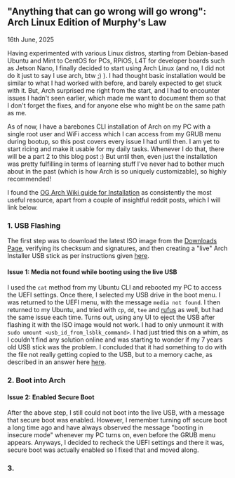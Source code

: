 ## "Anything that can go wrong will go wrong": Arch Linux Edition of Murphy's Law

16th June, 2025

Having experimented with various Linux distros, starting from Debian-based Ubuntu and Mint to CentOS for PCs, RPiOS, L4T for developer boards such as Jetson Nano, I finally decided to start using Arch Linux (and no, I did not do it just to say I use arch, btw ;) ). I had thought basic installation would be similar to what I had worked with before, and barely expected to get stuck with it. But, Arch surprised me right from the start, and I had to encounter issues I hadn't seen earlier, which made me want to document them so that I don't forget the fixes, and for anyone else who might be on the same path as me.

As of now, I have a barebones CLI installation of Arch on my PC with a single root user and WiFi access which I can access from my GRUB menu during bootup, so this post covers every issue I had until then. I am yet to start ricing and make it usable for my daily tasks. Whenever I do that, there will be a part 2 to this blog post :) But until then, even just the installation was pretty fulfilling in terms of learning stuff I've never had to bother much about in the past (which is how Arch is so uniquely customizable), so highly recommended!

I found the [OG Arch Wiki guide for Installation](https://wiki.archlinux.org/title/Installation_guide) as consistently the most useful resource, apart from a couple of insightful reddit posts, which I will link below.

### 1. USB Flashing
The first step was to download the latest ISO image from the [Downloads Page](https://archlinux.org/download/), verifying its checksum and signatures, and then creating a "live" Arch Installer USB stick as per instructions given [here](https://wiki.archlinux.org/title/USB_flash_installation_medium). 

#### Issue 1: Media not found while booting using the live USB
I used the ```cat``` method from my Ubuntu CLI and rebooted my PC to access the UEFI settings. Once there, I selected my USB drive in the boot menu. I was returned to the UEFI menu, with the message ```media not found```. I then returned to my Ubuntu, and tried with ```cp```, ```dd```, ```tee``` and [rufus](http://rufus.ie/en/) as well, but had the same issue each time. Turns out, using any UI to eject the USB after flashing it with the ISO image would not work. I had to only unmount it with ```sudo umount <usb_id_from_lsblk_command>```. I had just tried this on a whim, as I couldn't find any solution online and was starting to wonder if my 7 years old USB stick was the problem. I concluded that it had something to do with the file not really getting copied to the USB, but to a memory cache, as described in an answer here [here](https://www.linux.org/threads/unmount-vs-eject.27273/).

### 2. Boot into Arch
#### Issue 2: Enabled Secure Boot
After the above step, I still could not boot into the live USB, with a message that secure boot was enabled. However, I remember turning off secure boot a long time ago and have always observed the message "booting in insecure mode" whenever my PC turns on, even before the GRUB menu appears. Anyways, I decided to recheck the UEFI settings and there it was, secure boot was actually enabled so I fixed that and moved along.


### 3. 
   

<!-- **Project description:** Lorem ipsum dolor sit amet, consectetur adipiscing elit, sed do eiusmod tempor incididunt ut labore et dolore magna aliqua. Ut enim ad minim veniam, quis nostrud exercitation ullamco laboris nisi ut aliquip ex ea commodo consequat. Duis aute irure dolor in reprehenderit in voluptate velit esse cillum dolore eu fugiat nulla pariatur. Excepteur sint occaecat cupidatat non proident, sunt in culpa qui officia deserunt mollit anim id est laborum.

### 1. Suggest hypotheses about the causes of observed phenomena

Sed ut perspiciatis unde omnis iste natus error sit voluptatem accusantium doloremque laudantium, totam rem aperiam, eaque ipsa quae ab illo inventore veritatis et quasi architecto beatae vitae dicta sunt explicabo. 

```javascript
if (isAwesome){
  return true
}
```

### 2. Assess assumptions on which statistical inference will be based

```javascript
if (isAwesome){
  return true
}
```

### 3. Support the selection of appropriate statistical tools and techniques

<img src="images/dummy_thumbnail.jpg?raw=true"/>

### 4. Provide a basis for further data collection through surveys or experiments

Sed ut perspiciatis unde omnis iste natus error sit voluptatem accusantium doloremque laudantium, totam rem aperiam, eaque ipsa quae ab illo inventore veritatis et quasi architecto beatae vitae dicta sunt explicabo. 

For more details see [GitHub Flavored Markdown](https://guides.github.com/features/mastering-markdown/). -->
